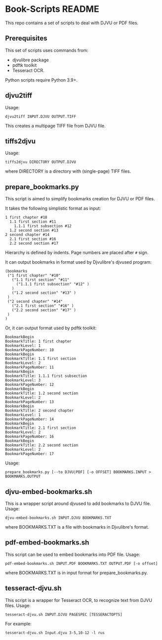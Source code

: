 Book-Scripts README
===================

This repo contains a set of scripts to deal with DJVU or PDF files.

Prerequisites
-------------

This set of scripts uses commands from:

* djvulibre package
* pdftk toolkit
* Tesseract OCR.

Python scripts require Python 3.9+.

djvu2tiff
---------

Usage:
  
    djvu2tiff INPUT.DJVU OUTPUT.TIFF

This creates a multipage TIFF file from DJVU file.

tiffs2djvu
----------

Usage:
  
    tiffs2djvu DIRECTORY OUTPUT.DJVU

where DIRECTORY is a directory with (single-page) TIFF files.

prepare_bookmarks.py
--------------------

This script is aimed to simplify bookmarks creation for DJVU or PDF files.

It takes the following simplistic format as input:

    1 first chapter #10
      1.1 first section #11
        1.1.1 first subsection #12
      1.2 second section #13
    2 second chapter #14
      2.1 first section #16
      2.2 second section #17

Hierarchy is defined by indents. Page numbers are placed after `#` sign.

It can output bookmarks in format used by Djvulibre's djvused program:

    (bookmarks
     ("1 first chapter" "#10" 
       ("1.1 first section" "#11" 
         ("1.1.1 first subsection" "#12" )
       )
       ("1.2 second section" "#13" )
     )
     ("2 second chapter" "#14" 
       ("2.1 first section" "#16" )
       ("2.2 second section" "#17" )
     )
    )

Or, it can output format used by pdftk toolkit:

    BookmarkBegin
    BookmarkTitle: 1 first chapter
    BookmarkLevel: 1
    BookmarkPageNumber: 10
    BookmarkBegin
    BookmarkTitle: 1.1 first section
    BookmarkLevel: 2
    BookmarkPageNumber: 11
    BookmarkBegin
    BookmarkTitle: 1.1.1 first subsection
    BookmarkLevel: 3
    BookmarkPageNumber: 12
    BookmarkBegin
    BookmarkTitle: 1.2 second section
    BookmarkLevel: 2
    BookmarkPageNumber: 13
    BookmarkBegin
    BookmarkTitle: 2 second chapter
    BookmarkLevel: 1
    BookmarkPageNumber: 14
    BookmarkBegin
    BookmarkTitle: 2.1 first section
    BookmarkLevel: 2
    BookmarkPageNumber: 16
    BookmarkBegin
    BookmarkTitle: 2.2 second section
    BookmarkLevel: 2
    BookmarkPageNumber: 17

Usage:

    prepare_bookmarks.py [--to DJVU|PDF] [-o OFFSET] BOOKMARKS.INPUT > BOOKMARKS.OUTPUT

djvu-embed-bookmarks.sh
-----------------------

This is a wrapper script around djvused to add bookmarks to DJVU file. Usage:

    djvu-embed-bookmarks.sh INPUT.DJVU BOOKMARKS.TXT

where BOOKMARKS.TXT is a file with bookmarks in Djvulibre's format.

pdf-embed-bookmarks.sh
----------------------

This script can be used to embed bookmarks into PDF file. Usage:

    pdf-embed-bookmarks.sh INPUT.PDF BOOKMARKS.TXT OUTPUT.PDF [-o offset]

where BOOKMARKS.TXT is in input format for prepare_bookmarks.py.

tesseract-djvu.sh
-----------------

This script is a wrapper for Tesseract OCR, to recognize text from DJVU files. Usage:

    tesseract-djvu.sh INPUT.DJVU PAGESPEC [TESSERACTOPTS]

For example:

    tesseract-djvu.sh Input.djvu 3-5,10-12 -l rus

